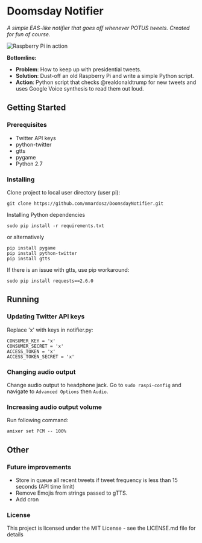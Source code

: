 # Doomsday Notifier #
_A simple EAS-like notifier that goes off whenever POTUS tweets. Created for fun of course._

![Raspberry Pi in action](https://mardosz.com/git/DoomsdayNotifier/DN_01.jpg)

**Bottomline:**
* **Problem**: How to keep up with presidential tweets.
* **Solution**: Dust-off an old Raspberry Pi and write a simple Python script.
* **Action**: Python script that checks @realdonaldtrump for new tweets and uses Google Voice synthesis to read them out loud.

## Getting Started ##

### Prerequisites ### 

- Twitter API keys
- python-twitter
- gtts
- pygame
- Python 2.7

### Installing ### 

Clone project to local user directory (user pi):

```
git clone https://github.com/mmardosz/DoomsdayNotifier.git
```

Installing Python dependencies

```
sudo pip install -r requirements.txt
```

or alternatively

```
pip install pygame
pip install python-twitter
pip install gtts
```

If there is an issue with gtts, use pip workaround:
```
sudo pip install requests==2.6.0
```

## Running ##

### Updating Twitter API keys

Replace 'x' with keys in notifier.py:

```
CONSUMER_KEY = 'x'
CONSUMER_SECRET = 'x'
ACCESS_TOKEN = 'x'
ACCESS_TOKEN_SECRET = 'x'
```

### Changing audio output ### 

Change audio output to headphone jack. Go to ```sudo raspi-config``` and navigate to ```Advanced Options``` then ```Audio```.

### Increasing audio output volume ### 

Run following command:

```amixer set PCM -- 100%```

## Other ##

### Future improvements ### 

- Store in queue all recent tweets if tweet frequency is less than 15 seconds (API time limit)
- Remove Emojis from strings passed to gTTS.
- Add cron

### License ###
This project is licensed under the MIT License - see the LICENSE.md file for details




